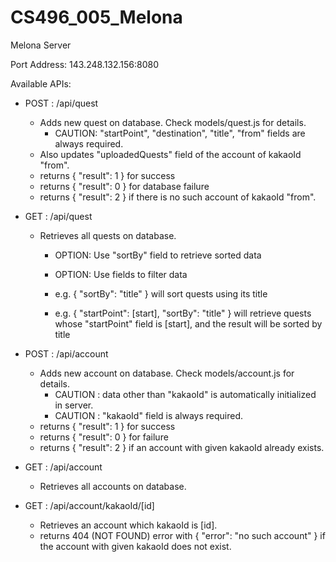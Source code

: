 # CS496_005_Melona

Melona Server

Port Address: 143.248.132.156:8080

Available APIs:
  - POST : /api/quest
     - Adds new quest on database. Check models/quest.js for details.
        - CAUTION: "startPoint", "destination", "title", "from" fields are always required.
     - Also updates "uploadedQuests" field of the account of kakaoId "from".
     - returns { "result": 1 } for success
     - returns { "result": 0 } for database failure
     - returns { "result": 2 } if there is no such account of kakaoId "from".
                           
  - GET  : /api/quest
     - Retrieves all quests on database.
        - OPTION: Use "sortBy" field to retrieve sorted data
        - OPTION: Use fields to filter data
        
        - e.g. { "sortBy": "title" } will sort quests using its title
        - e.g. { "startPoint": [start], "sortBy": "title" } will retrieve quests whose "startPoint" field is [start], and the result will be sorted by title
 
  - POST : /api/account                
     - Adds new account on database. Check models/account.js for details.
        - CAUTION : data other than "kakaoId" is automatically initialized in server.
        - CAUTION : "kakaoId" field is always required.
     - returns { "result": 1 } for success
     - returns { "result": 0 } for failure
     - returns { "result": 2 } if an account with given kakaoId already exists.
  
  - GET  : /api/account 
     - Retrieves all accounts on database.
  
  - GET  : /api/account/kakaoId/[id]
     - Retrieves an account which kakaoId is [id].
     - returns 404 (NOT FOUND) error with { "error": "no such account" } if the account with given kakaoId does not exist.
